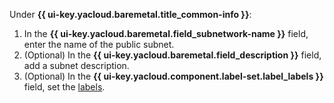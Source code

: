 Under **{{ ui-key.yacloud.baremetal.title_common-info }}**:

1. In the **{{ ui-key.yacloud.baremetal.field_subnetwork-name }}** field, enter the name of the public subnet.
1. (Optional) In the **{{ ui-key.yacloud.baremetal.field_description }}** field, add a subnet description.
1. (Optional) In the **{{ ui-key.yacloud.component.label-set.label_labels }}** field, set the [labels](../../../resource-manager/concepts/labels.md).